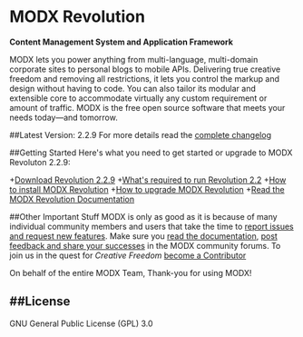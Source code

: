 MODX Revolution
=====================
**Content Management System and Application Framework**

MODX lets you power anything from multi-language, multi-domain corporate sites to personal blogs to mobile APIs. Delivering true creative freedom and removing all restrictions, it lets you control the markup and design without having to code. You can also tailor its modular and extensible core to accommodate virtually any custom requirement or amount of traffic. MODX is the free open source software that meets your needs today—and tomorrow.

##Latest Version: 2.2.9
For more details read the [complete changelog](https://raw.github.com/modxcms/revolution/v2.2.9-pl/core/docs/changelog.txt "complete changelog")

##Getting Started
Here's what you need to get started or upgrade to MODX Revoluton 2.2.9:

+[Download Revolution 2.2.9](http://modx.com/download/ "Download MODX")
+[What's required to run Revolution 2.2](http://rtfm.modx.com/revolution/2.x/getting-started/server-requirements "Server Requirements - MODx Revolution 2.x - MODx Documentation") 
+[How to install MODX Revolution](http://rtfm.modx.com/revolution/2.x/getting-started/installation/basic-installation "Basic Installation - MODx Revolution 2.x - MODx Documentation")
+[How to upgrade MODX Revolution](http://rtfm.modx.com/revolution/2.x/administering-your-site/upgrading-modx "Upgrading MODx - MODx Revolution 2.x - MODx Documentation")
+[Read the MODX Revolution Documentation](http://rtfm.modx.com/revolution/2.x/ "Home - MODx Revolution 2.x - MODx Documentation")

##Other Important Stuff
MODX is only as good as it is because of many individual community members and users that take the time to [report issues and request new features](http://tracker.modx.com/projects/revo/issues "Revolution - Issues - MODX Project Tracker"). Make sure you [read the documentation](http://rtfm.modx.com/revolution/2.x/ "Home - MODx Revolution 2.x - MODx Documentation"), [post feedback and share your successes](http://forums.modx.com/board/?board=264 "MODX :: Revolution 2.2") in the MODX community forums. To join us in the quest for *Creative Freedom* [become a Contributor](http://rtfm.modx.com/community/)

On behalf of the entire MODX Team,
Thank-you for using MODX!

##License
-------
GNU General Public License (GPL) 3.0
